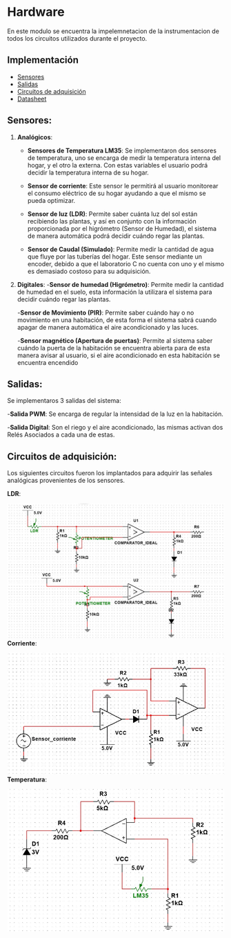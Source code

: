 # Hardware

En este modulo se encuentra la impelemnetacion de la instrumentacion de todos los circuitos utilizados durante el proyecto.

## Implementación 
- [Sensores](#sensores) 
- [Salidas](#salidas)
- [Circuitos de adquisición](#circuitos-de-adquisición) 
- [Datasheet](#datasheet) 

## Sensores: 
  1. **Analógicos**:
      - **Sensores de Temperatura LM35**: Se implementaron dos sensores de temperatura, uno se encarga de medir la temperatura  interna del hogar, y el otro la externa. Con estas variables el usuario podrá decidir la temperatura interna de su hogar.            

      - **Sensor de corriente**: Este sensor le permitirá al usuario monitorear el consumo eléctrico de su hogar ayudando a que el mismo se pueda optimizar. 

      - **Sensor de luz (LDR)**: Permite saber cuánta luz del sol están recibiendo las plantas, y así en conjunto con la información proporcionada por el higrómetro (Sensor de Humedad), el sistema de manera automática podrá decidir cuándo regar las plantas.     
  
      - **Sensor de Caudal (Simulado)**: Permite medir la cantidad de agua que fluye por las tuberías del hogar. Este sensor mediante un encoder, debido a  que el laboratorio C no cuenta con uno y el mismo es demasiado costoso para su adquisición.
      
  2. **Digitales**:
      -**Sensor de humedad (Higrómetro)**: Permite medir la cantidad de humedad en el suelo, esta información la utilizara el sistema para decidir cuándo regar las plantas.
      
      -**Sensor de Movimiento (PIR)**: Permite saber cuándo hay o no movimiento en una habitación, de esta forma el sistema sabrá cuando apagar de manera automática el aire acondicionado y las luces.
      
      -**Sensor magnético (Apertura de puertas)**: Permite al sistema saber cuándo la puerta de la habitación se encuentra abierta para de esta manera avisar al usuario, si el aire acondicionado en esta habitación se encuentra encendido 

## Salidas:
  Se implementaros 3 salidas del sistema:
  
  -**Salida  PWM**: Se encarga de regular la intensidad de la luz en la habitación. 
  
  -**Salida Digital**: Son el riego y el aire acondicionado, las mismas activan dos Relés Asociados a cada una de estas.
 
 ## Circuitos de adquisición:
  Los siguientes circuitos fueron los implantados para adquirir las señales analógicas provenientes de los sensores. 
  
  **LDR**:
  
   ![Circuito de acondicionamiento del LDR](https://github.com/Automatizacion-enfoquEcologico/Hardware/blob/master/circuito%20de%20acondicionamiento%20LDR.JPG)
  **Corriente**:
  
  ![Circuito de acondicionamiento del sensor de corriente](https://github.com/Automatizacion-enfoquEcologico/Hardware/blob/master/circuito%20de%20acondicionamiento%20Sensore%20de%20Corriente.JPG)
  **Temperatura**:
  
   ![Circuito de acondicionamiento del sensor de temperatura](https://github.com/Automatizacion-enfoquEcologico/Hardware/blob/master/circuito%20de%20acondicionamiento%20LM35.JPG)
   
  
